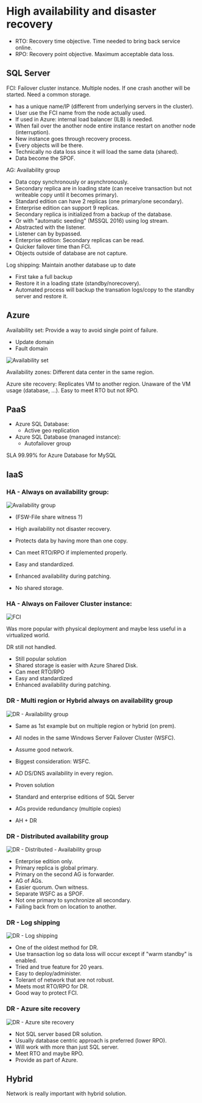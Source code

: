 # High availability and disaster recovery

- RTO: Recovery time objective. Time needed to bring back service online.
- RPO: Recovery point objective. Maximum acceptable data loss.

## SQL Server

FCI: Failover cluster instance. Multiple nodes. If one crash another will be started. Need a common storage.

- has a unique name/IP (different from underlying servers in the cluster).
- User use the FCI name from the node actually used.
- If used in Azure: internal load balancer (ILB) is needed.
- When fail over the another node entire instance restart on another node (interruption).
- New instance goes through recovery process.
- Every objects will be there.
- Technically no data loss since it will load the same data (shared).
- Data become the SPOF.

AG: Availability group

- Data copy synchronously or asynchronously.
- Secondary replica are in loading state (can receive transaction but not writeable copy until it becomes primary).
- Standard edition can have 2 replicas (one primary/one secondary).
- Enterprise edition can support 9 replicas.
- Secondary replica is initialized from a backup of the database.
- Or with "automatic seeding" (MSSQL 2016) using log stream.
- Abstracted with the listener.
- Listener can by bypassed. 
- Enterprise edition: Secondary replicas can be read.
- Quicker failover time than FCI.
- Objects outside of database are not capture.

Log shipping: Maintain another database up to date

- First take a full backup
- Restore it in a loading state (standby/norecovery).
- Automated process will backup the transation logs/copy to the standby server and restore it.

## Azure

Availability set: Provide a way to avoid single point of failure. 

- Update domain
- Fault domain

![Availability set](img/availability-set.png)

Availability zones: Different data center in the same region.

Azure site recovery: Replicates VM to another region. Unaware of the VM usage (database, ...). Easy to meet RTO but not RPO.

## PaaS

- Azure SQL Database: 
    - Active geo replication
- Azure SQL Database (managed instance):
    - Autofailover group

SLA 99.99% for Azure Database for MySQL

## IaaS

### HA - Always on availability group:

![Availability group](img/availability-group.png)

- (FSW-File share witness ?)
- High availability not disaster recovery.

- Protects data by having more than one copy.
- Can meet RTO/RPO if implemented properly.
- Easy and standardized.
- Enhanced availability during patching.
- No shared storage.

### HA - Always on Failover Cluster instance:

![FCI](img/fci.png)

Was more popular with physical deployment and maybe less useful in a virtualized world.

DR still not handled.

- Still popular solution
- Shared storage is easier with Azure Shared Disk.
- Can meet RTO/RPO
- Easy and standardized
- Enhanced availability during patching.

### DR - Multi region or Hybrid always on availability group

![DR - Availability group](img/dr-availability-group.png)

- Same as 1st example but on multiple region or hybrid (on prem).
- All nodes in the same Windows Server Failover Cluster (WSFC).
- Assume good network.
- Biggest consideration: WSFC.
- AD DS/DNS availability in every region.

- Proven solution
- Standard and enterprise editions of SQL Server
- AGs provide redundancy (multiple copies)
- AH + DR

### DR - Distributed availability group

![DR - Distributed - Availability group](img/dr-distributed-availability-group.png)

- Enterprise edition only.
- Primary replica is global primary.
- Primary on the second AG is forwarder.
- AG of AGs.
- Easier quorum. Own witness.
- Separate WSFC as a SPOF.
- Not one primary to synchronize all secondary.
- Failing back from on location to another.

### DR - Log shipping

![DR - Log shipping](img/dr-log-shipping.png)

- One of the oldest method for DR.
- Use transaction log so data loss will occur except if "warm standby" is enabled.
- Tried and true feature for 20 years.
- Easy to deploy/administer.
- Tolerant of network that are not robust.
- Meets most RTO/RPO for DR.
- Good way to protect FCI.

### DR - Azure site recovery

![DR - Azure site recovery](img/dr-asr.png)

- Not SQL server based DR solution.
- Usually database centric approach is preferred (lower RPO).
- Will work with more than just SQL server.
- Meet RTO and maybe RPO.
- Provide as part of Azure.

## Hybrid

Network is really important with hybrid solution.